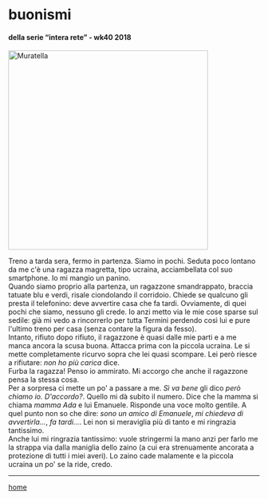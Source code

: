 # buonismi  

#### della serie “intera rete” - wk40 2018  
<img src="https://drive.google.com/uc?id=1BWfmlriq8drBy12Z9Nh4sMLtX_RRGaKz" alt="Muratella" width="400">   
<!--- /interarete092.png  --->  

Treno a tarda sera, fermo in partenza. Siamo in pochi. Seduta poco lontano da me c'è una ragazza magretta, tipo ucraina, acciambellata col suo smartphone. Io mi mangio un panino.   
Quando siamo proprio alla partenza, un ragazzone smandrappato, braccia tatuate blu e verdi, risale ciondolando il corridoio. Chiede se qualcuno gli presta il telefonino: deve avvertire casa che fa tardi. Ovviamente, di quei pochi che siamo, nessuno gli crede. Io anzi metto via le mie cose sparse sul sedile: già mi vedo a rincorrerlo per tutta Termini perdendo così lui e pure l'ultimo treno per casa (senza contare la figura da fesso).  
Intanto, rifiuto dopo rifiuto, il ragazzone è quasi dalle mie parti e a me manca ancora la scusa buona. Attacca prima con la piccola ucraina. Le si mette completamente ricurvo sopra che lei quasi scompare. Lei però riesce a rifiutare: *non ho più carica* dice.  
Furba la ragazza! Penso io ammirato. Mi accorgo che anche il ragazzone pensa la stessa cosa.  
Per a sorpresa ci mette un po' a passare a me. *Sì va bene* gli dico *però chiamo io. D'accordo?*. Quello mi dà subito il numero. Dice che la mamma si chiama *mamma Ada* e lui Emanuele. Risponde una voce molto gentile. A quel punto non so che dire: *sono un amico di Emanuele*, *mi chiedeva di avvertirla...*, *fa tardi...*. Lei non si meraviglia più di tanto e mi ringrazia tantissimo.  
Anche lui mi ringrazia tantissimo: vuole stringermi la mano anzi per farlo me la strappa via dalla maniglia dello zaino (a cui era strenuamente ancorata a protezione di tutti i miei averi). Lo zaino cade malamente e la piccola ucraina un po' se la ride, credo.  

---  
[home](/interarete.md)
